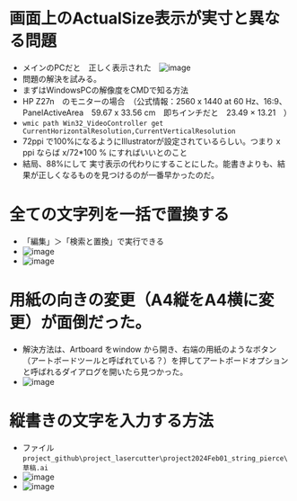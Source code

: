 # 画面上のActualSize表示が実寸と異なる問題
* メインのPCだと　正しく表示された　![image](https://github.com/jamad/jamad.github.io/assets/949913/5d27f4e4-0cec-4735-93d0-7722ac6f879d)
* 問題の解決を試みる。
* まずはWindowsPCの解像度をCMDで知る方法
* HP Z27n　のモニターの場合　（公式情報：2560 x 1440 at 60 Hz、16:9、PanelActiveArea　59.67 x 33.56 cm　即ちインチだと　23.49 × 13.21　）
* `wmic path Win32_VideoController get CurrentHorizontalResolution,CurrentVerticalResolution`
* 72ppi で100%になるようにIllustratorが設定されているらしい。つまり x ppi ならば x/72*100 % にすればいいとのこと
* 結局、88%にして 実寸表示の代わりにすることにした。能書きよりも、結果が正しくなるものを見つけるのが一番早かったのだ。


# 全ての文字列を一括で置換する
* 「編集」＞「検索と置換」で実行できる　
* ![image](https://github.com/jamad/jamad.github.io/assets/949913/99f49849-8901-420a-867c-f90a77538cdc)
* ![image](https://github.com/jamad/jamad.github.io/assets/949913/04a53f53-e388-41c4-9f46-a40d45cca52b)


# 用紙の向きの変更（A4縦をA4横に変更）が面倒だった。
* 解決方法は、Artboard をwindow から開き、右端の用紙のようなボタン（アートボードツールと呼ばれている？）を押してアートボードオプションと呼ばれるダイアログを開いたら見つかった。
* ![image](https://github.com/jamad/jamad.github.io/assets/949913/73506b92-b3ec-4658-b8a1-79579f57d10e)



# 縦書きの文字を入力する方法　
* ファイル　`project_github\project_lasercutter\project2024Feb01_string_pierce\草稿.ai`
* ![image](https://github.com/jamad/jamad.github.io/assets/949913/21550e1f-ec30-4399-9b83-3d0feadddf43)
* ![image](https://github.com/jamad/jamad.github.io/assets/949913/34a9f7ee-e112-455c-90ef-fc3dde514161)

